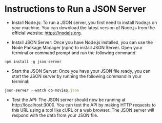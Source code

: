 # Instructions to Run a JSON Server

- Install Node.js: To run a JSON server, you first need to install Node.js on your machine. You can download the latest version of Node.js from the official website: <https://nodejs.org>.

- Install JSON Server: Once you have Node.js installed, you can use the Node Package Manager (npm) to install JSON Server. Open your terminal or command prompt and run the following command:

```js
npm install -g json-server
```

- Start the JSON Server: Once you have your JSON file ready, you can start the JSON server by running the following command in your terminal:

```js
json-server --watch db-movies.json
```

- Test the API: The JSON server should now be running at http://localhost:3000. You can test the API by making HTTP requests to this URL using a tool like cURL or a web browser. The JSON server will respond with the data from your JSON file.
